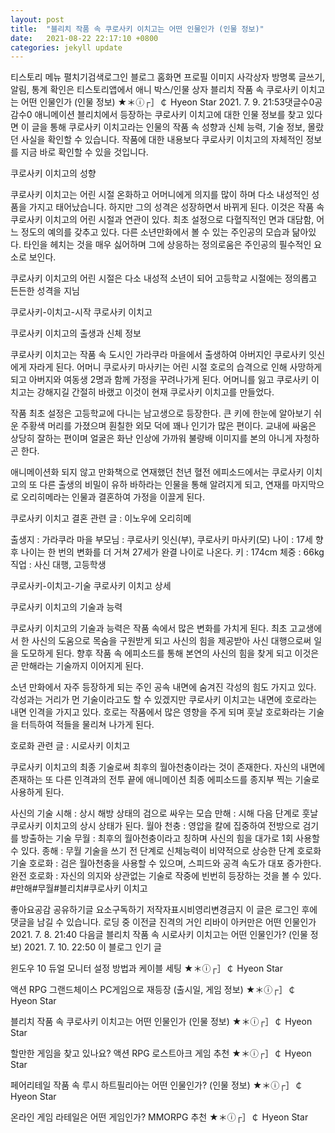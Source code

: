 ```yaml
---
layout: post
title:  "블리치 작품 속 쿠로사키 이치고는 어떤 인물인가 (인물 정보)"
date:   2021-08-22 22:17:10 +0800
categories: jekyll update
---
```

티스토리 메뉴 펼치기검색로그인
블로그 홈화면
프로필 이미지
사각상자
방명록
글쓰기, 알림, 통계 확인은 티스토리앱에서
애니 박스/인물 상자
블리치 작품 속 쿠로사키 이치고는 어떤 인물인가 (인물 정보)
★＊ⓘ┌］￠ Hyeon Star
2021. 7. 9. 21:53댓글수0공감수0
애니메이션 블리치에서 등장하는 쿠로사키 이치고에 대한 인물 정보를 찾고 있다면 이 글을 통해 쿠로사키 이치고라는 인물의 작품 속 성향과 신체 능력, 기술 정보, 몰랐던 사실을 확인할 수 있습니다. 작품에 대한 내용보다 쿠로사키 이치고의 자체적인 정보를 지금 바로 확인할 수 있을 것입니다.

 

 

쿠로사키 이치고의 성향
 

쿠로사키 이치고는 어린 시절 온화하고 어머니에게 의지를 많이 하며 다소 내성적인 성품을 가지고 태어났습니다. 하지만 그의 성격은 성장하면서 바뀌게 된다. 이것은 작품 속 쿠로사키 이치고의 어린 시절과 연관이 있다. 최초 설정으로 다혈직적인 면과 대담함, 어느 정도의 예의를 갖추고 있다. 다른 소년만화에서 볼 수 있는 주인공의 모습과 닮아있다. 타인을 헤치는 것을 매우 싫어하며 그에 상응하는 정의로움은 주인공의 필수적인 요소로 보인다.

 

쿠로사키 이치고의 어린 시절은 다소 내성적
소년이 되어 고등학교 시절에는 정의롭고 든든한 성격을 지님
 

쿠로사키-이치고-시작
쿠로사키 이치고
 

쿠로사키 이치고의 출생과 신체 정보
 

쿠로사키 이치고는 작품 속 도시인 가라쿠라 마을에서 출생하여 아버지인 쿠로사키 잇신에게 자라게 된다. 어머니 쿠로사키 마사키는 어린 시절 호로의 습격으로 인해 사망하게 되고 아버지와 여동생 2명과 함께 가정을 꾸려나가게 된다. 어머니를 잃고 쿠로사키 이치고는 강해지길 간절히 바랬고 이것이 현재 쿠로사키 이치고를 만들었다.

 

작품 최초 설정은 고등학교에 다니는 남고생으로 등장한다. 큰 키에 한눈에 알아보기 쉬운 주황색 머리를 가졌으며 훤칠한 외모 덕에 꽤나 인기가 많은 편이다. 교내에 싸움은 상당히 잘하는 편이며 얼굴은 화난 인상에 가까워 불량배 이미지를 본의 아니게 자청하곤 한다.

 

애니메이션화 되지 않고 만화책으로 연재했던 천년 혈전 에피소드에서는 쿠로사키 이치고의 또 다른 출생의 비밀이 유하 바하라는 인물을 통해 알려지게 되고, 연재를 마지막으로 오리히메라는 인물과 결혼하여 가정을 이끌게 된다.

쿠로사키 이치고 결혼 관련 글 : 이노우에 오리히메


 

출생지 : 가라쿠라 마을
부모님 : 쿠로사키 잇신(부), 쿠로사키 마사키(모)
나이 : 17세
향후 나이는 한 번의 변화를 더 거쳐 27세가 완결 나이로 나온다.
키 : 174cm
체중 : 66kg
직업 : 사신 대행, 고등학생
 

쿠로사키-이치고-기술
쿠로사키 이치고 상세
 

쿠로사키 이치고의 기술과 능력
 

쿠로사키 이치고의 기술과 능력은 작품 속에서 많은 변화를 가치게 된다. 최초 고교생에서 한 사신의 도움으로 목숨을 구원받게 되고 사신의 힘을 제공받아 사신 대행으로써 일을 도모하게 된다. 향후 작품 속 에피소드를 통해 본연의 사신의 힘을 찾게 되고 이것은 곧 만해라는 기술까지 이어지게 된다.

 

소년 만화에서 자주 등장하게 되는 주인 공속 내면에 숨겨진 각성의 힘도 가지고 있다. 각성과는 거리가 먼 기술이라고도 할 수 있겠지만 쿠로사키 이치고는 내면에 호로라는 내면 인격을 가지고 있다. 호로는 작품에서 많은 영향을 주게 되며 훗날 호로화라는 기술을 터득하여 적들을 물리쳐 나가게 된다.

호로화 관련 글 : 시로사키 이치고


 

쿠로사키 이치고의 최종 기술로써 최후의 월아천충이라는 것이 존재한다. 자신의 내면에 존재하는 또 다른 인격과의 전투 끝에 애니메이션 최종 에피소드를 종지부 찍는 기술로 사용하게 된다.

 

사신의 기술
시해 : 상시 해방 상태의 검으로 싸우는 모습
만해 : 시해 다음 단계로 훗날 쿠로사키 이치고의 상시 상태가 된다.
월아 천충 : 영압을 칼에 집중하여 전방으로 검기를 방출하는 기술
무월 : 최후의 월아천충이라고 칭하며 사신의 힘을 대가로 1회 사용할 수 있다.
종해 : 무월 기술을 쓰기 전 단계로 신체능력이 비약적으로 상승한 단계
호로화 기술
호로화 : 검은 월아천충을 사용할 수 있으며, 스피드와 공격 속도가 대포 증가한다.
완전 호로화 : 자신의 의지와 상관없는 기술로 작중에 빈번히 등장하는 것을 볼 수 있다.
#만해#무월#블리치#쿠로사키 이치고

좋아요공감
공유하기글 요소구독하기
저작자표시비영리변경금지
이 글은 로그인 후에 댓글을 남길 수 있습니다.
로딩 중
이전글
진격의 거인 리바이 아커만은 어떤 인물인가
2021. 7. 8. 21:40
다음글
블리치 작품 속 시로사키 이치고는 어떤 인물인가? (인물 정보)
2021. 7. 10. 22:50
이 블로그 인기 글

윈도우 10 듀얼 모니터 설정 방법과 케이블 세팅
★＊ⓘ┌］￠ Hyeon Star

액션 RPG 그랜드체이스 PC게임으로 재등장 (출시일, 게임 정보)
★＊ⓘ┌］￠ Hyeon Star

블리치 작품 속 쿠로사키 이치고는 어떤 인물인가 (인물 정보)
★＊ⓘ┌］￠ Hyeon Star

할만한 게임을 찾고 있나요? 액션 RPG 로스트아크 게임 추천
★＊ⓘ┌］￠ Hyeon Star

페어리테일 작품 속 루시 하트필리아는 어떤 인물인가? (인물 정보)
★＊ⓘ┌］￠ Hyeon Star

온라인 게임 라테일은 어떤 게임인가? MMORPG 추천
★＊ⓘ┌］￠ Hyeon Star